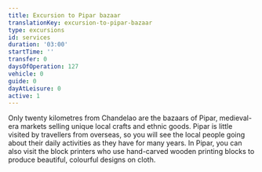 ```yaml
---
title: Excursion to Pipar bazaar
translationKey: excursion-to-pipar-bazaar
type: excursions
id: services
duration: '03:00'
startTime: ''
transfer: 0
daysOfOperation: 127
vehicle: 0
guide: 0
dayAtLeisure: 0
active: 1
---
```

Only twenty kilometres from Chandelao are the bazaars of Pipar, medieval-era markets selling unique local crafts and ethnic goods. Pipar is little visited by travellers from overseas, so you will see the local people going about their daily activities as they have for many years. In Pipar, you can also visit the block printers who use hand-carved wooden printing blocks to produce beautiful, colourful designs on cloth.